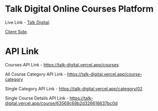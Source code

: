 # Talk Digital Online Courses Platform

Live Link - [Talk Digital](https://talk-digital.vercel.app/).

[Client Side](https://github.com/nwebpro/talk-digital-client).

# API Link 
Courses API Link - https://talk-digital.vercel.app/courses

All Course Category API Link - https://talk-digital.vercel.app/course-category

Single Category API Link - https://talk-digital.vercel.app/category/02

Single Course Details API Link - https://talk-digital.vercel.app/course/63569c69b2d326616637bc0d